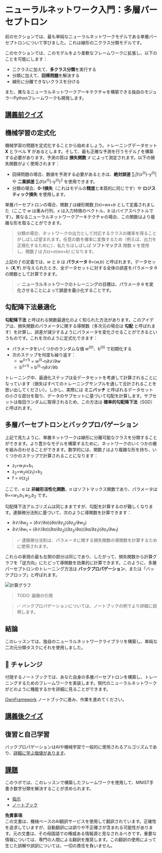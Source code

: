 # ニューラルネットワーク入門：多層パーセプトロン

前のセクションでは、最も単純なニューラルネットワークモデルである単層パーセプトロンについて学びました。これは線形の二クラス分類モデルです。

このセクションでは、このモデルをより柔軟なフレームワークに拡張し、以下のことを可能にします：

* 二クラスに加えて、**多クラス分類**を実行する
* 分類に加えて、**回帰問題**を解決する
* 線形に分離できないクラスを分ける

また、異なるニューラルネットワークアーキテクチャを構築できる独自のモジュラーPythonフレームワークも開発します。

## [講義前クイズ](https://red-field-0a6ddfd03.1.azurestaticapps.net/quiz/104)

## 機械学習の定式化

機械学習の問題を定式化することから始めましょう。トレーニングデータセット **X** とラベル **Y** があるとします。そして、最も正確な予測を行うモデル *f* を構築する必要があります。予測の質は **損失関数** ℒ によって測定されます。以下の損失関数がよく使用されます：

* 回帰問題の場合、数値を予測する必要があるときは、**絶対誤差** ∑<sub>i</sub>|f(x<sup>(i)</sup>)-y<sup>(i)</sup>| や **二乗誤差** ∑<sub>i</sub>(f(x<sup>(i)</sup>)-y<sup>(i)</sup>)<sup>2</sup> を使用できます。
* 分類の場合、**0-1損失**（これはモデルの**精度**と本質的に同じです）や **ロジスティック損失** を使用します。

単層パーセプトロンの場合、関数 *f* は線形関数 *f(x)=wx+b* として定義されました（ここで *w* は重み行列、*x* は入力特徴のベクトル、*b* はバイアスベクトルです）。異なるニューラルネットワークアーキテクチャの場合、この関数はより複雑な形を取ることができます。

> 分類の場合、ネットワークの出力として対応するクラスの確率を得ることがしばしば望まれます。任意の数を確率に変換するため（例えば、出力を正規化するために）、私たちはしばしば **ソフトマックス** 関数 σ を使用し、関数 *f* は *f(x)=σ(wx+b)* になります。

上記の *f* の定義では、*w* と *b* は **パラメータ** θ=⟨*w,b*⟩ と呼ばれます。データセット ⟨**X**,**Y**⟩ が与えられたとき、全データセットに対する全体の誤差をパラメータ θ の関数として計算できます。

> ✅ **ニューラルネットワークのトレーニングの目標は、パラメータ θ を変化させることによって誤差を最小化することです。**

## 勾配降下法最適化

**勾配降下法** と呼ばれる関数最適化のよく知られた方法があります。このアイデアは、損失関数のパラメータに関する導関数（多次元の場合は **勾配** と呼ばれます）を計算し、誤差が減少するようにパラメータを変化させることができるというものです。これを次のように定式化できます：

* パラメータをいくつかのランダムな値 w<sup>(0)</sup>、b<sup>(0)</sup> で初期化する
* 次のステップを何度も繰り返す：
    - w<sup>(i+1)</sup> = w<sup>(i)</sup>-η∂ℒ/∂w
    - b<sup>(i+1)</sup> = b<sup>(i)</sup>-η∂ℒ/∂b

トレーニング中、最適化ステップは全データセットを考慮して計算されることになっています（損失はすべてのトレーニングサンプルを通して合計されることを思い出してください）。しかし、実際には **ミニバッチ** と呼ばれるデータセットの小さな部分を取り、データのサブセットに基づいて勾配を計算します。サブセットは毎回ランダムに取得されるため、この方法は **確率的勾配降下法**（SGD）と呼ばれます。

## 多層パーセプトロンとバックプロパゲーション

上記で見たように、単層ネットワークは線形に分離可能なクラスを分類することができます。より豊かなモデルを構築するために、ネットワークのいくつかの層を組み合わせることができます。数学的には、関数 *f* はより複雑な形を持ち、いくつかのステップで計算されることになります：
* z<sub>1</sub>=w<sub>1</sub>x+b<sub>1</sub>
* z<sub>2</sub>=w<sub>2</sub>α(z<sub>1</sub>)+b<sub>2</sub>
* f = σ(z<sub>2</sub>)

ここで、α は **非線形活性化関数**、σ はソフトマックス関数であり、パラメータは θ=<*w<sub>1</sub>,b<sub>1</sub>,w<sub>2</sub>,b<sub>2</sub>* です。

勾配降下法アルゴリズムは同じままですが、勾配を計算するのが難しくなります。連鎖微分法則に基づいて、次のように導関数を計算できます：

* ∂ℒ/∂w<sub>2</sub> = (∂ℒ/∂σ)(∂σ/∂z<sub>2</sub>)(∂z<sub>2</sub>/∂w<sub>2</sub>)
* ∂ℒ/∂w<sub>1</sub> = (∂ℒ/∂σ)(∂σ/∂z<sub>2</sub>)(∂z<sub>2</sub>/∂α)(∂α/∂z<sub>1</sub>)(∂z<sub>1</sub>/∂w<sub>1</sub>)

> ✅ 連鎖微分法則は、パラメータに関する損失関数の導関数を計算するために使用されます。

これらの表現の最も左側の部分は同じであり、したがって、損失関数から計算グラフを「逆方向」にたどって導関数を効果的に計算できます。このように、多層パーセプトロンのトレーニング方法は **バックプロパゲーション**、または「バックプロップ」と呼ばれます。

<img alt="計算グラフ" src="images/ComputeGraphGrad.png"/>

> TODO: 画像の引用

> ✅ バックプロパゲーションについては、ノートブックの例でより詳細に説明します。  

## 結論

このレッスンでは、独自のニューラルネットワークライブラリを構築し、単純な二次元分類タスクにそれを使用しました。

## 🚀 チャレンジ

付随するノートブックでは、あなた自身の多層パーセプトロンを構築し、トレーニングするためのフレームワークを実装します。現代のニューラルネットワークがどのように機能するかを詳細に見ることができます。

[OwnFramework](../../../../../lessons/3-NeuralNetworks/04-OwnFramework/OwnFramework.ipynb) ノートブックに進み、作業を進めてください。

## [講義後クイズ](https://red-field-0a6ddfd03.1.azurestaticapps.net/quiz/204)

## 復習と自己学習

バックプロパゲーションはAIや機械学習で一般的に使用されるアルゴリズムであり、[詳細に学ぶ価値があります](https://wikipedia.org/wiki/Backpropagation)。

## [課題](lab/README.md)

このラボでは、このレッスンで構築したフレームワークを使用して、MNIST手書き数字分類を解決することが求められます。

* [指示](lab/README.md)
* [ノートブック](../../../../../lessons/3-NeuralNetworks/04-OwnFramework/lab/MyFW_MNIST.ipynb)

**免責事項**:  
この文書は、機械ベースのAI翻訳サービスを使用して翻訳されています。正確性を追求していますが、自動翻訳には誤りや不正確さが含まれる可能性があります。元の文書は、その母国語での権威ある情報源と見なされるべきです。重要な情報については、専門の人間による翻訳を推奨します。この翻訳の使用によって生じた誤解や誤訳については、一切の責任を負いません。